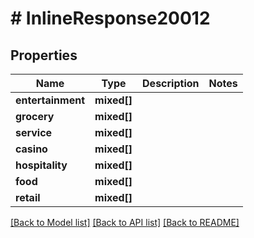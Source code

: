 # # InlineResponse20012

## Properties

Name | Type | Description | Notes
------------ | ------------- | ------------- | -------------
**entertainment** | **mixed[]** |  |
**grocery** | **mixed[]** |  |
**service** | **mixed[]** |  |
**casino** | **mixed[]** |  |
**hospitality** | **mixed[]** |  |
**food** | **mixed[]** |  |
**retail** | **mixed[]** |  |

[[Back to Model list]](../../README.md#models) [[Back to API list]](../../README.md#endpoints) [[Back to README]](../../README.md)
